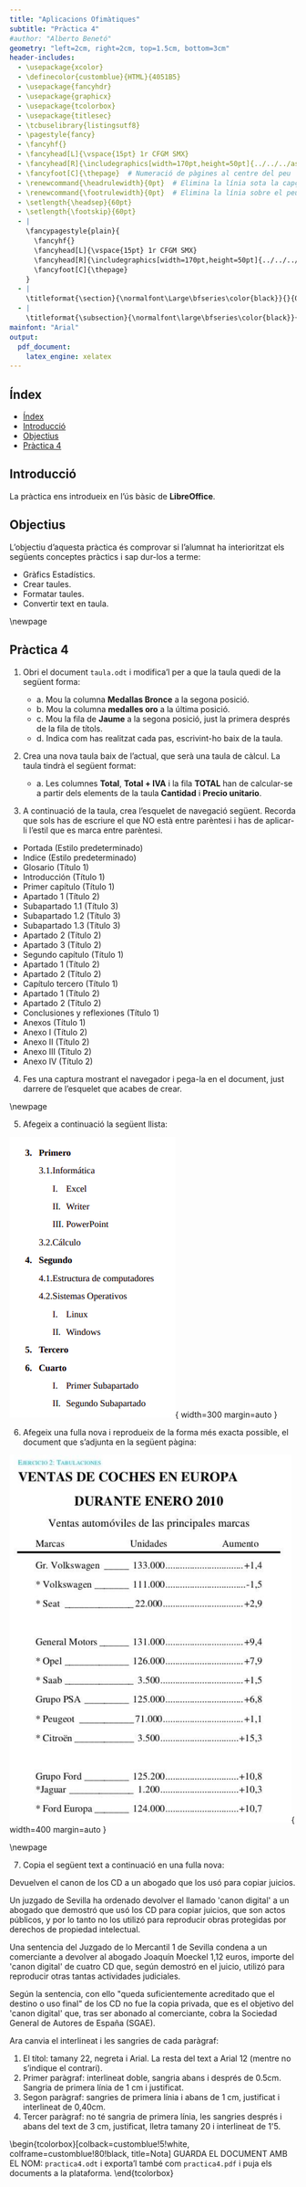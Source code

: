 ```yaml
---
title: "Aplicacions Ofimàtiques"
subtitle: "Pràctica 4"
#author: "Alberto Benetó"
geometry: "left=2cm, right=2cm, top=1.5cm, bottom=3cm"
header-includes:
  - \usepackage{xcolor}
  - \definecolor{customblue}{HTML}{4051B5}
  - \usepackage{fancyhdr}
  - \usepackage{graphicx}
  - \usepackage{tcolorbox}
  - \usepackage{titlesec}
  - \tcbuselibrary{listingsutf8}
  - \pagestyle{fancy}
  - \fancyhf{}
  - \fancyhead[L]{\vspace{15pt} 1r CFGM SMX}
  - \fancyhead[R]{\includegraphics[width=170pt,height=50pt]{../../../assets/fse.png}}  # Inserta el logo a la part esquerra
  - \fancyfoot[C]{\thepage}  # Numeració de pàgines al centre del peu
  - \renewcommand{\headrulewidth}{0pt}  # Elimina la línia sota la capçalera
  - \renewcommand{\footrulewidth}{0pt}  # Elimina la línia sobre el peu
  - \setlength{\headsep}{60pt}
  - \setlength{\footskip}{60pt}
  - |
    \fancypagestyle{plain}{
      \fancyhf{}
      \fancyhead[L]{\vspace{15pt} 1r CFGM SMX}
      \fancyhead[R]{\includegraphics[width=170pt,height=50pt]{../../../assets/fse.png}}
      \fancyfoot[C]{\thepage}
    }
  - |
    \titleformat{\section}{\normalfont\Large\bfseries\color{black}}{}{0em}{}
  - |
    \titleformat{\subsection}{\normalfont\large\bfseries\color{black}}{}{0em}{}
mainfont: "Arial"
output: 
  pdf_document:
    latex_engine: xelatex
---
```


## Índex
- [Índex](#índex)
- [Introducció](#introducció)
- [Objectius](#objectius)
- [Pràctica 4](#pràctica-4)

## Introducció<a id="introduccio"></a>

La pràctica ens introdueix en l’ús bàsic de **LibreOffice**.

## Objectius<a id="objectius"></a>

L’objectiu d’aquesta pràctica és comprovar si l’alumnat ha interioritzat els següents conceptes pràctics i sap dur-los a terme:

- Gràfics Estadístics.
- Crear taules.
- Formatar taules.
- Convertir text en taula.

\newpage

## Pràctica 4<a id="practica"></a>

1. Obri el document `taula.odt` i modifica’l per a que la taula quedi de la següent forma:
   
   - a. Mou la columna **Medallas Bronce** a la segona posició.
   - b. Mou la columna **medalles oro** a la última posició.
   - c. Mou la fila de **Jaume** a la segona posició, just la primera després de la fila de títols.
   - d. Indica com has realitzat cada pas, escrivint-ho baix de la taula.


2. Crea una nova taula baix de l’actual, que serà una taula de càlcul. La taula tindrà el següent format:
   
   - a. Les columnes **Total**, **Total + IVA** i la fila **TOTAL** han de calcular-se a partir dels elements de la taula **Cantidad** i **Precio unitario**.


3. A continuació de la taula, crea l’esquelet de navegació següent. Recorda que sols has de escriure el que NO està entre parèntesi i has de aplicar-li l’estil que es marca entre parèntesi.

- Portada (Estilo predeterminado)
- Indice (Estilo predeterminado) 
- Glosario (Título 1) 
- Introducción (Título 1) 
- Primer capítulo (Título 1) 
- Apartado 1 (Título 2) 
- Subapartado 1.1 (Título 3) 
- Subapartado 1.2 (Título 3) 
- Subapartado 1.3 (Título 3) 
- Apartado 2 (Título 2) 
- Apartado 3 (Título 2) 
- Segundo capítulo (Título 1) 
- Apartado 1 (Título 2) 
- Apartado 2 (Título 2) 
- Capítulo tercero (Título 1) 
- Apartado 1 (Título 2) 
- Apartado 2 (Título 2) 
- Conclusiones y reflexiones (Título 1) 
- Anexos (Título 1) 
- Anexo I (Título 2) 
- Anexo II (Título 2) 
- Anexo III (Título 2) 
- Anexo IV (Título 2)

4. Fes una captura mostrant el navegador i pega-la en el document, just darrere de l’esquelet que acabes de crear.

\newpage 
   
5. Afegeix a continuació la següent llista:

![](img/llista_practica.png){ width=300 margin=auto }


6. Afegeix una fulla nova i reprodueix de la forma més exacta possible, el document que s’adjunta en la següent pàgina:

![](img/cotxes.png){ width=400 margin=auto }

\newpage

7. Copia el següent text a continuació en una fulla nova:

Devuelven el canon de los CD a un abogado que los usó para copiar juicios. 

Un juzgado de Sevilla ha ordenado devolver el llamado 'canon digital' a un abogado que demostró que usó los CD para copiar juicios, que son actos públicos, y por lo tanto no los utilizó para reproducir obras protegidas por derechos de propiedad intelectual. 

Una sentencia del Juzgado de lo Mercantil 1 de Sevilla condena a un comerciante a devolver al abogado Joaquín Moeckel 1,12 euros, importe del 'canon digital' de cuatro CD que, según demostró en el juicio, utilizó para reproducir otras tantas actividades judiciales. 

Según la sentencia, con ello "queda suficientemente acreditado que el destino o uso final" de los CD no fue la copia privada, que es el objetivo del 'canon digital' que, tras ser abonado al comerciante, cobra la Sociedad General de Autores de España (SGAE).


Ara canvia el interlineat i les sangries de cada paràgraf:

1. El títol: tamany 22, negreta i Arial. La resta del text a Arial 12 (mentre no s’indique el contrari).
2. Primer paràgraf: interlineat doble, sangria abans i després de 0.5cm. Sangria de primera línia de 1 cm i justificat.
3. Segon paràgraf: sangries de primera línia i abans de 1 cm, justificat i interlineat de 0,40cm.
4. Tercer paràgraf: no té sangria de primera línia, les sangries després i abans del text de 3 cm, justificat, lletra tamany 20 i interlineat de 1'5.

\begin{tcolorbox}[colback=customblue!5!white, colframe=customblue!80!black, title=Nota]
GUARDA EL DOCUMENT AMB EL NOM: `practica4.odt` i exporta’l també com `practica4.pdf` i puja els documents a la plataforma.
\end{tcolorbox}
